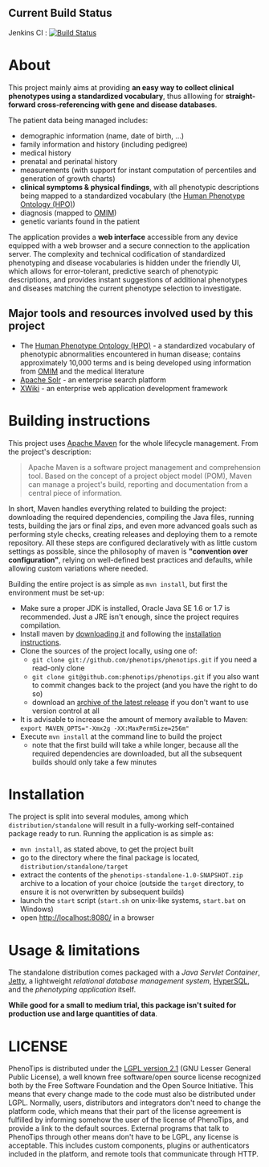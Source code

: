 ## Current Build Status ##
Jenkins CI : [![Build Status](http://ci.cs.toronto.edu/jenkins/job/phenotips/badge/icon)](http://ci.cs.toronto.edu/jenkins/job/phenotips/)

# About #

This project mainly aims at providing **an easy way to collect clinical phenotypes using a standardized vocabulary**, thus alllowing for **straight-forward cross-referencing with gene and disease databases**.

The patient data being managed includes:
* demographic information (name, date of birth, ...)
* family information and history (including pedigree)
* medical history
* prenatal and perinatal history
* measurements (with support for instant computation of percentiles and generation of growth charts)
* **clinical symptoms & physical findings**, with all phenotypic descriptions being mapped to a standardized vocabulary (the [Human Phenotype Ontology (HPO)](http://www.human-phenotype-ontology.org/))
* diagnosis (mapped to [OMIM](http://omim.org/))
* genetic variants found in the patient

The application provides a **web interface** accessible from any device equipped with a web browser and a secure connection to the application server. The complexity and technical codification of standardized phenotyping and disease vocabularies is hidden under the friendly UI, which allows for error-tolerant, predictive search of phenotypic descriptions, and provides instant suggestions of additional phenotypes and diseases matching the current phenotype selection to investigate.

## Major tools and resources involved used by this project ##
* The [Human Phenotype Ontology (HPO)](http://www.human-phenotype-ontology.org/) - a standardized vocabulary of phenotypic abnormalities encountered in human disease; contains approximately 10,000 terms and is being developed using information from [OMIM](http://omim.org/) and the medical literature
* [Apache Solr](http://lucene.apache.org/solr/) - an enterprise search platform
* [XWiki](http://xwiki.org) - an enterprise web application development framework

# Building instructions #

This project uses [Apache Maven](http://maven.apache.org/) for the whole lifecycle management. From the project's description:

> Apache Maven is a software project management and comprehension tool.
> Based on the concept of a project object model (POM), Maven can manage
> a project's build, reporting and documentation from a central piece of information.

In short, Maven handles everything related to building the project: downloading the required dependencies, compiling the Java files, running tests, building the jars or final zips, and even more advanced goals such as performing style checks, creating releases and deploying them to a remote repository. All these steps are configured declaratively with as little custom settings as possible, since the philosophy of maven is **"convention over configuration"**, relying on well-defined best practices and defaults, while allowing custom variations where needed.

Building the entire project is as simple as `mvn install`, but first the environment must be set-up:

* Make sure a proper JDK is installed, Oracle Java SE 1.6 or 1.7 is recommended. Just a JRE isn't enough, since the project requires compilation.
* Install maven by [downloading it](http://maven.apache.org/download.html) and following the [installation instructions](http://maven.apache.org/download.html#Installation).
* Clone the sources of the project locally, using one of:
    * `git clone git://github.com/phenotips/phenotips.git` if you need a read-only clone
    * `git clone git@github.com:phenotips/phenotips.git` if you also want to commit changes back to the project (and you have the right to do so)
    * download an [archive of the latest release](https://github.com/phenotips/phenotips/tags) if you don't want to use version control at all
* It is advisable to increase the amount of memory available to Maven: `export MAVEN_OPTS="-Xmx2g -XX:MaxPermSize=256m"`
* Execute `mvn install` at the command line to build the project
    * note that the first build will take a while longer, because all the required dependencies are downloaded, but all the subsequent builds should only take a few minutes

# Installation #

The project is split into several modules, among which `distribution/standalone` will result in a fully-working self-contained package ready to run. Running the application is as simple as:

* `mvn install`, as stated above, to get the project built
* go to the directory where the final package is located, `distribution/standalone/target`
* extract the contents of the `phenotips-standalone-1.0-SNAPSHOT.zip` archive to a location of your choice (outside the `target` directory, to ensure it is not overwritten by subsequent builds)
* launch the `start` script (`start.sh` on unix-like systems, `start.bat` on Windows)
* open [http://localhost:8080/](http://localhost:8080/) in a browser

# Usage & limitations #

The standalone distribution comes packaged with a *Java Servlet Container*, [Jetty](http://www.eclipse.org/jetty/), a lightweight *relational database management system*, [HyperSQL](http://hsqldb.org/), and the *phenotyping application* itself.

**While good for a small to medium trial, this package isn't suited for production use and large quantities of data**.

# LICENSE #

PhenoTips is distributed under the [LGPL version 2.1](http://www.gnu.org/licenses/lgpl-2.1.html) (GNU Lesser General Public License), a well known free software/open source license recognized both by the Free Software Foundation and the Open Source Initiative.
This means that every change made to the code must also be distributed under LGPL. Normally, users, distributors and integrators don't need to change the platform code, which means that their part of the license agreement is fulfilled by informing somehow the user of the license of PhenoTips, and provide a link to the default sources. External programs that talk to PhenoTips through other means don't have to be LGPL, any license is acceptable. This includes custom components, plugins or authenticators included in the platform, and remote tools that communicate through HTTP.